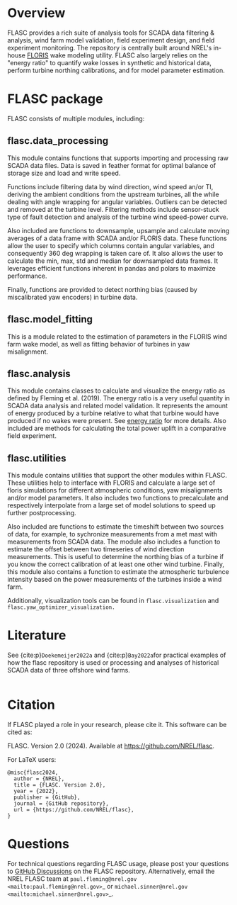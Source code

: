 # Overview

FLASC provides a rich suite of analysis tools for SCADA data filtering &
analysis, wind farm model validation, field experiment design, and field
experiment monitoring. The repository is centrally built around NREL's
in-house [FLORIS](https://github.com/nrel/floris) wake modeling utility.
FLASC also largely relies on the "energy ratio" to quantify wake
losses in synthetic and historical data, perform turbine northing
calibrations, and for model parameter estimation.

# FLASC package

FLASC consists of multiple modules, including:


## flasc.data_processing

This module contains functions that supports importing and processing raw
SCADA data files. Data is saved in feather
format for optimal balance of storage size and load and write speed.

Functions include filtering data by wind direction, wind speed an/or TI,
deriving the ambient conditions from the upstream turbines, all the while
dealing with angle wrapping for angular variables. Outliers
can be detected and removed at the turbine level.
Filtering methods include sensor-stuck type of
fault detection and analysis of the turbine wind speed-power curve.

Also included are functions to downsample, upsample and calculate
moving averages of a data frame with SCADA and/or FLORIS data. These functions
allow the user to specify which columns contain angular variables, and
consequently 360 deg wrapping is taken care of. It also allows the user
to calculate the min, max, std and median for downsampled data frames. It
leverages efficient functions inherent in pandas and polars to maximize
performance.

Finally, functions are provided to detect northing bias (caused by
miscalibrated yaw encoders) in turbine data.

## flasc.model_fitting

This is a module related to the estimation of parameters in the FLORIS wind
farm wake model, as well as fitting behavior of turbines in yaw misalignment.

## flasc.analysis

This module contains classes to calculate and visualize the energy ratio as
defined by Fleming et al. (2019). The energy ratio is a very useful quantity
in SCADA data analysis and related model validation. It represents the amount
of energy produced by a turbine relative to what that turbine would have
produced if no wakes were present.  See [energy ratio](energy_ratio) for more
details. Also included are methods for calculating the total power uplift in a
comparative field experiment.

## flasc.utilities

This module contains utilities that support the other modules within FLASC.
These utilities help to interface with FLORIS and calculate a large set of
floris simulations for different atmospheric conditions, yaw misalignments
and/or model parameters. It also includes two functions to precalculate and
respectively interpolate from a large set of model solutions to speed up
further postprocessing.

Also included are functions to estimate the timeshift between
two sources of data, for example, to sychronize measurements from a met mast
with measurements from SCADA data. The module also includes a function to
estimate the offset between two timeseries of wind direction measurements.
This is useful to determine the northing bias of a turbine if you know the
correct calibration of at least one other wind turbine. Finally, this module
also contains a function to estimate the atmospheric turbulence intensity
based on the power measurements of the turbines inside a wind farm.

Additionally, visualization tools can be found in `flasc.visualization` and `flasc.yaw_optimizer_visualization.`

# Literature

See {cite:p}`Doekemeijer2022a` and {cite:p}`Bay2022a`for practical
examples of how the flasc repository is used or processing and analyses of
historical SCADA data of three offshore wind farms.

  ```{bibliography}
  ```

# Citation


If FLASC played a role in your research, please cite it. This software can be
cited as:

   FLASC. Version 2.0 (2024). Available at https://github.com/NREL/flasc.

For LaTeX users:


    @misc{flasc2024,
      author = {NREL},
      title = {FLASC. Version 2.0},
      year = {2022},
      publisher = {GitHub},
      journal = {GitHub repository},
      url = {https://github.com/NREL/flasc},
    }


# Questions

For technical questions regarding FLASC usage, please post your questions to
[GitHub Discussions](https://github.com/NREL/flasc/discussions) on the
FLASC repository. Alternatively, email the NREL FLASC team at
`paul.fleming@nrel.gov <mailto:paul.fleming@nrel.gov>`_ or
`michael.sinner@nrel.gov <mailto:michael.sinner@nrel.gov>`_.
